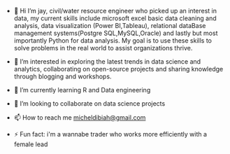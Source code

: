 - 👋 Hi I’m jay, civil/water resource engineer who picked up an interest in data, my current skills include microsoft excel basic data cleaning and analysis, data visualization (Power BI,Tableau), relational dataBase management systems(Postgre SQL,MySQL,Oracle) and lastly but most importantly Python for data analysis. My goal is to use these skills to solve problems in the real world to assist organizations thrive.

- 👀 I’m interested in exploring the latest trends in data science and analytics, collaborating on open-source projects and  sharing knowledge through blogging and workshops.

- 🌱 I’m currently learning R and Data engineering

- 💞️ I’m looking to collaborate on data science projects

- 📫 How to reach me micheldibiah@gmail.com

- ⚡ Fun fact: i'm a wannabe trader who works more efficiently with a female lead


